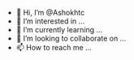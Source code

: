 - 👋 Hi, I’m @Ashokhtc
- 👀 I’m interested in ...
- 🌱 I’m currently learning ...
- 💞️ I’m looking to collaborate on ...
- 📫 How to reach me ...

<!---
Ashokhtc/Ashokhtc is a ✨ special ✨ repository because its `README.md` (this file) appears on your GitHub profile.
You can click the Preview link to take a look at your changes.
--->
